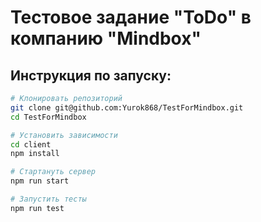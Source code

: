 # Тестовое задание "ToDo" в компанию "Mindbox"

## Инструкция по запуску:

```bash
# Клонировать репозиторий
git clone git@github.com:Yurok868/TestForMindbox.git
cd TestForMindbox

# Установить зависимости
cd client
npm install

# Стартануть сервер
npm run start

# Запустить тесты
npm run test
```

